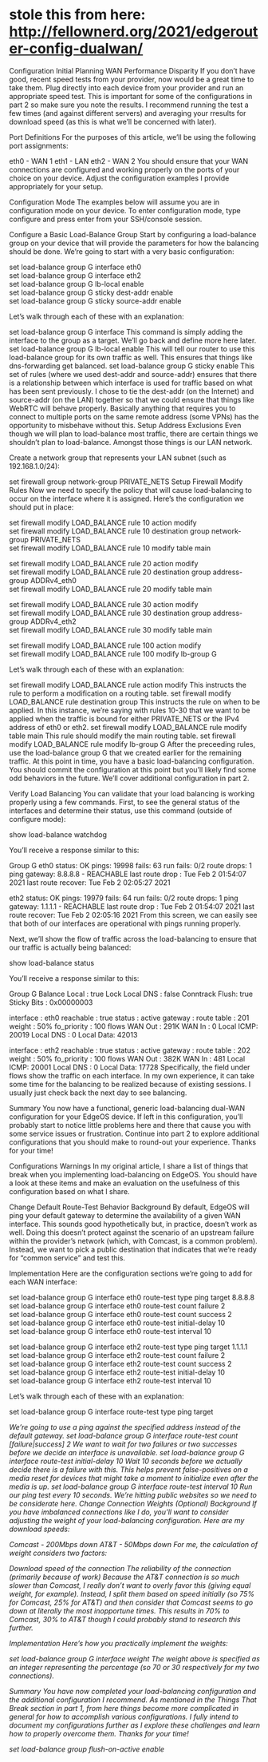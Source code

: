 # stole this from here: http://fellownerd.org/2021/edgerouter-config-dualwan/

Configuration
Initial Planning
WAN Performance Disparity
If you don’t have good, recent speed tests from your provider, now would be a great time to take them. Plug directly into each device from your provider and run an appropriate speed test. This is important for some of the configurations in part 2 so make sure you note the results. I recommend running the test a few times (and against different servers) and averaging your rresults for download speed (as this is what we’ll be concerned with later).

Port Definitions
For the purposes of this article, we’ll be using the following port assignments:

eth0 - WAN 1
eth1 - LAN
eth2 - WAN 2
You should ensure that your WAN connections are configured and working properly on the ports of your choice on your device. Adjust the configuration examples I provide appropriately for your setup.

Configuration Mode
The examples below will assume you are in configuration mode on your device. To enter configuration mode, type configure and press enter from your SSH/console session.

Configure a Basic Load-Balance Group
Start by configuring a load-balance group on your device that will provide the parameters for how the balancing should be done. We’re going to start with a very basic configuration:

set load-balance group G interface eth0 \
set load-balance group G interface eth2 \
set load-balance group G lb-local enable \
set load-balance group G sticky dest-addr enable \
set load-balance group G sticky source-addr enable

Let’s walk through each of these with an explanation:

set load-balance group G interface <interface>
This command is simply adding the interface to the group as a target. We’ll go back and define more here later.
set load-balance group G lb-local enable
This will tell our router to use this load-balance group for its own traffic as well. This ensures that things like dns-forwarding get balanced.
set load-balance group G sticky <type> enable
This set of rules (where we used dest-addr and source-addr) ensures that there is a relationship between which interface is used for traffic based on what has been sent previously. I chose to tie the dest-addr (on the Internet) and source-addr (on the LAN) together so that we could ensure that things like WebRTC will behave properly.
Basically anything that requires you to connect to multiple ports on the same remote address (some VPNs) has the opportunity to misbehave without this.
Setup Address Exclusions
Even though we will plan to load-balance most traffic, there are certain things we shouldn’t plan to load-balance. Amongst those things is our LAN network.

Create a network group that represents your LAN subnet (such as 192.168.1.0/24):

set firewall group network-group PRIVATE_NETS <your LAN subnet>
Setup Firewall Modify Rules
Now we need to specify the policy that will cause load-balancing to occur on the interface where it is assigned. Here’s the configuration we should put in place:

set firewall modify LOAD_BALANCE rule 10 action modify \
set firewall modify LOAD_BALANCE rule 10 destination group network-group PRIVATE_NETS \
set firewall modify LOAD_BALANCE rule 10 modify table main

set firewall modify LOAD_BALANCE rule 20 action modify \
set firewall modify LOAD_BALANCE rule 20 destination group address-group ADDRv4_eth0 \
set firewall modify LOAD_BALANCE rule 20 modify table main

set firewall modify LOAD_BALANCE rule 30 action modify \
set firewall modify LOAD_BALANCE rule 30 destination group address-group ADDRv4_eth2 \
set firewall modify LOAD_BALANCE rule 30 modify table main

set firewall modify LOAD_BALANCE rule 100 action modify \
set firewall modify LOAD_BALANCE rule 100 modify lb-group G

Let’s walk through each of these with an explanation:

set firewall modify LOAD_BALANCE rule <number> action modify
This instructs the rule to perform a modification on a routing table.
set firewall modify LOAD_BALANCE rule <number> destination group <specification>
This instructs the rule on when to be applied. In this instance, we’re saying with rules 10-30 that we want to be applied when the traffic is bound for either PRIVATE_NETS or the IPv4 address of eth0 or eth2.
set firewall modify LOAD_BALANCE rule <number> modify table main
This rule should modify the main routing table.
set firewall modify LOAD_BALANCE rule <number> modify lb-group G
After the preceeding rules, use the load-balance group G that we created earlier for the remaining traffic.
At this point in time, you have a basic load-balancing configuration. You should commit the configuration at this point but you’ll likely find some odd behaviors in the future. We’ll cover additional configuration in part 2.

Verify Load Balancing
You can validate that your load balancing is working properly using a few commands. First, to see the general status of the interfaces and determine their status, use this command (outside of configure mode):

show load-balance watchdog

You’ll receive a response similar to this:

Group G
  eth0
  status: OK
  pings: 19998
  fails: 63
  run fails: 0/2
  route drops: 1
  ping gateway: 8.8.8.8 - REACHABLE
  last route drop   : Tue Feb  2 01:54:07 2021
  last route recover: Tue Feb  2 02:05:27 2021

  eth2
  status: OK
  pings: 19979
  fails: 64
  run fails: 0/2
  route drops: 1
  ping gateway: 1.1.1.1 - REACHABLE
  last route drop   : Tue Feb  2 01:54:07 2021
  last route recover: Tue Feb  2 02:05:16 2021
From this screen, we can easily see that both of our interfaces are operational with pings running properly.

Next, we’ll show the flow of traffic across the load-balancing to ensure that our traffic is actually being balanced:

show load-balance status

You’ll receive a response similar to this:

Group G
    Balance Local  : true
    Lock Local DNS : false
    Conntrack Flush: true
    Sticky Bits    : 0x00000003

  interface   : eth0
  reachable   : true
  status      : active
  gateway     : <hidden>
  route table : 201
  weight      : 50%
  fo_priority : 100
  flows
      WAN Out   : 291K
      WAN In    : 0
      Local ICMP: 20019
      Local DNS : 0
      Local Data: 42013

  interface   : eth2
  reachable   : true
  status      : active
  gateway     : <hidden>
  route table : 202
  weight      : 50%
  fo_priority : 100
  flows
      WAN Out   : 382K
      WAN In    : 481
      Local ICMP: 20001
      Local DNS : 0
      Local Data: 17728
Specifically, the field under flows show the traffic on each interface. In my own experience, it can take some time for the balancing to be realized because of existing sessions. I usually just check back the next day to see balancing.

Summary
You now have a functional, generic load-balancing dual-WAN configuration for your EdgeOS device. If left in this configuration, you’ll probably start to notice little problems here and there that cause you with some service issues or frustration. Continue into part 2 to explore additional configurations that you should make to round-out your experience. Thanks for your time!


Configurations
Warnings
In my original article, I share a list of things that break when you implementing load-balancing on EdgeOS. You should have a look at these items and make an evaluation on the usefulness of this configuration based on what I share.

Change Default Route-Test Behavior
Background
By default, EdgeOS will ping your default gateway to determine the availability of a given WAN interface. This sounds good hypothetically but, in practice, doesn’t work as well. Doing this doesn’t protect against the scenario of an upstream failure within the provider’s network (which, with Comcast, is a common problem). Instead, we want to pick a public destination that indicates that we’re ready for “common service” and test this.

Implementation
Here are the configuration sections we’re going to add for each WAN interface:

set load-balance group G interface eth0 route-test type ping target 8.8.8.8 \
set load-balance group G interface eth0 route-test count failure 2 \
set load-balance group G interface eth0 route-test count success 2 \
set load-balance group G interface eth0 route-test initial-delay 10 \
set load-balance group G interface eth0 route-test interval 10

set load-balance group G interface eth2 route-test type ping target 1.1.1.1 \
set load-balance group G interface eth2 route-test count failure 2 \
set load-balance group G interface eth2 route-test count success 2 \
set load-balance group G interface eth2 route-test initial-delay 10 \
set load-balance group G interface eth2 route-test interval 10

Let’s walk through each of these with an explanation:

set load-balance group G interface <interface> route-test type ping target <address>
We’re going to use a ping against the specified address instead of the default gateway.
set load-balance group G interface <interface> route-test count [failure|success] 2
We want to wait for two failures or two successes before we decide an interface is unavailable.
set load-balance group G interface <interface> route-test initial-delay 10
Wait 10 seconds before we actually decide there is a failure with this. This helps prevent false-positives on a media reset for devices that might take a moment to initialize even after the media is up.
set load-balance group G interface <interface> route-test interval 10
Run our ping test every 10 seconds. We’re hitting public websites so we need to be considerate here.
Change Connection Weights (Optional)
Background
If you have imbalanced connections like I do, you’ll want to consider adjusting the weight of your load-balancing configuration. Here are my download speeds:

Comcast - 200Mbps down
AT&T - 50Mbps down
For me, the calculation of weight considers two factors:

Download speed of the connection
The reliability of the connection (primarily because of work)
Because the AT&T connection is so much slower than Comcast, I really don’t want to overly favor this (giving equal weight, for example). Instead, I split them based on speed initially (so 75% for Comcast, 25% for AT&T) and then consider that Comcast seems to go down at literally the most inopportune times. This results in 70% to Comcast, 30% to AT&T though I could probably stand to research this further.

Implementation
Here’s how you practically implement the weights:

set load-balance group G interface <interface> weight <weight>
The weight above is specified as an integer representing the percentage (so 70 or 30 respectively for my two connections).

Summary
You have now completed your load-balancing configuration and the additional configuration I recommend. As mentioned in the Things That Break section in part 1, from here things become more complicated in general for how to accomplish various configurations. I fully intend to document my configurations further as I explore these challenges and learn how to properly overcome them. Thanks for your time!

set load-balance group <group> flush-on-active enable

